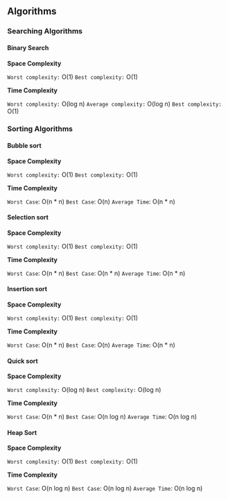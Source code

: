 ## Algorithms

### Searching Algorithms
#### Binary Search
**Space Complexity**

`Worst complexity:` O(1)
`Best complexity:` O(1)

**Time Complexity**

`Worst complexity:` O(log n)
`Average complexity:` O(log n)
`Best complexity:` O(1)

### Sorting Algorithms

#### Bubble sort
**Space Complexity**

`Worst complexity:` O(1)
`Best complexity:` O(1)

**Time Complexity**

`Worst Case`: O(n * n)
`Best Case`: O(n)
`Average Time`: O(n * n)

#### Selection sort
**Space Complexity**

`Worst complexity:` O(1)
`Best complexity:` O(1)

**Time Complexity**

`Worst Case`: O(n * n)
`Best Case`: O(n * n)
`Average Time`: O(n * n)

#### Insertion sort
**Space Complexity**

`Worst complexity:` O(1)
`Best complexity:` O(1)

**Time Complexity**

`Worst Case`: O(n * n)
`Best Case`: O(n)
`Average Time`: O(n * n)

#### Quick sort
**Space Complexity**

`Worst complexity:` O(log n)
`Best complexity:` O(log n)

**Time Complexity**

`Worst Case`: O(n * n)
`Best Case`: O(n log n)
`Average Time`: O(n log n)

#### Heap Sort
**Space Complexity**

`Worst complexity:` O(1)
`Best complexity:` O(1)

**Time Complexity**

`Worst Case`: O(n log n)
`Best Case`: O(n log n)
`Average Time`: O(n log n)